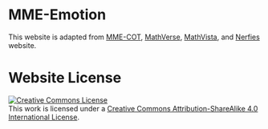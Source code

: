 # MME-Emotion

This website is adapted from [MME-COT](https://mmecot.github.io/), [MathVerse](https://mathverse-cuhk.github.io/), [MathVista](https://mathvista.github.io/), and [Nerfies](https://nerfies.github.io) website.

# Website License
<a rel="license" href="http://creativecommons.org/licenses/by-sa/4.0/"><img alt="Creative Commons License" style="border-width:0" src="https://i.creativecommons.org/l/by-sa/4.0/88x31.png" /></a><br />This work is licensed under a <a rel="license" href="http://creativecommons.org/licenses/by-sa/4.0/">Creative Commons Attribution-ShareAlike 4.0 International License</a>.

